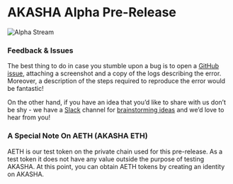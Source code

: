 # AKASHA Alpha Pre-Release

![Alpha Stream](http://imgur.com/d9wqGUf.png)

### Feedback & Issues

The best thing to do in case you stumble upon a bug is to open a [GitHub issue](https://github.com/AkashaProject/Alpha/issues/new), attaching a screenshot and a copy of the logs describing the error. Moreover, a description of the steps required to reproduce the error would be fantastic!

On the other hand, if you have an idea that you’d like to share with us don’t be shy - we have a [Slack](http://akasha-slack.herokuapp.com/) channel for [brainstorming ideas](https://akashaproject.slack.com/messages/ideas/) and we’d love to hear from you! 


### A Special Note On AETH (AKASHA ETH)

AETH is our test token on the private chain used for this pre-release. As a test token it does not have any value outside the purpose of testing AKASHA. At this point, you can obtain AETH tokens by creating an identity on AKASHA.

